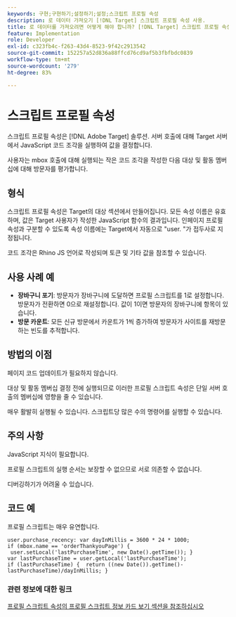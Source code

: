 ```yaml
---
keywords: 구현;구현하기;설정하기;설정;스크립트 프로필 속성
description: 로 데이터 가져오기 [!DNL Target] 스크립트 프로필 속성 사용.
title: 로 데이터를 가져오려면 어떻게 해야 합니까? [!DNL Target] 스크립트 프로필 속성을 사용하십니까?
feature: Implementation
role: Developer
exl-id: c323fb4c-f263-43d4-8523-9f42c2913542
source-git-commit: 152257a52d836a88ffcd76cd9af5b3fbfbdc0839
workflow-type: tm+mt
source-wordcount: '279'
ht-degree: 83%

---
```


# 스크립트 프로필 속성

스크립트 프로필 속성은 [!DNL Adobe Target] 솔루션. 서버 호출에 대해 Target 서버에서 JavaScript 코드 조각을 실행하여 값을 결정합니다.

사용자는 mbox 호출에 대해 실행되는 작은 코드 조각을 작성한 다음 대상 및 활동 멤버십에 대해 방문자를 평가합니다.

## 형식

스크립트 프로필 속성은 Target의 대상 섹션에서 만들어집니다. 모든 속성 이름은 유효하며, 값은 Target 사용자가 작성한 JavaScript 함수의 결과입니다. 인페이지 프로필 속성과 구분할 수 있도록 속성 이름에는 Target에서 자동으로 &quot;user. &quot;가 접두사로 지정됩니다.

코드 조각은 Rhino JS 언어로 작성되며 토큰 및 기타 값을 참조할 수 있습니다.

## 사용 사례 예

* **장바구니 포기**: 방문자가 장바구니에 도달하면 프로필 스크립트를 1로 설정합니다. 방문자가 전환하면 0으로 재설정합니다. 값이 1이면 방문자의 장바구니에 항목이 있습니다.
* **방문 카운트**: 모든 신규 방문에서 카운트가 1씩 증가하여 방문자가 사이트를 재방문하는 빈도를 추적합니다.

## 방법의 이점

페이지 코드 업데이트가 필요하지 않습니다.

대상 및 활동 멤버십 결정 전에 실행되므로 이러한 프로필 스크립트 속성은 단일 서버 호출의 멤버십에 영향을 줄 수 있습니다.

매우 활발히 실행될 수 있습니다. 스크립트당 많은 수의 명령어를 실행할 수 있습니다.

## 주의 사항

JavaScript 지식이 필요합니다.

프로필 스크립트의 실행 순서는 보장할 수 없으므로 서로 의존할 수 없습니다.

디버깅하기가 어려울 수 있습니다.

## 코드 예

프로필 스크립트는 매우 유연합니다.

`user.purchase_recency: var dayInMillis = 3600 * 24 * 1000; if (mbox.name == 'orderThankyouPage') {  user.setLocal('lastPurchaseTime', new Date().getTime()); } var lastPurchaseTime = user.getLocal('lastPurchaseTime'); if (lastPurchaseTime) {  return ((new Date()).getTime()-lastPurchaseTime)/dayInMillis; }`

### 관련 정보에 대한 링크

[프로필 스크립트 속성의 프로필 스크립트 정보 카드 보기 섹션을 참조하십시오](/help/main/c-target/c-visitor-profile/profile-parameters.md#concept_8C07AEAB0A144FECA8B4FEB091AED4D2)
